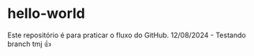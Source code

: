 # hello-world
Este repositório é para praticar o fluxo do GitHub.
12/08/2024 - Testando branch tmj 👍
